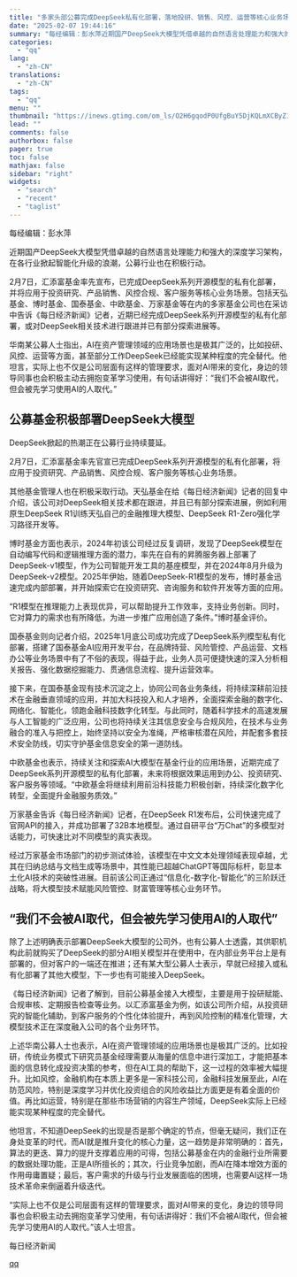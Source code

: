 ```yaml
---
title: "多家头部公募完成DeepSeek私有化部署，落地投研、销售、风控、运营等核心业务场景"
date: "2025-02-07 19:44:16"
summary: "每经编辑：彭水萍近期国产DeepSeek大模型凭借卓越的自然语言处理能力和强大的深度学习架构，在各行..."
categories:
  - "qq"
lang:
  - "zh-CN"
translations:
  - "zh-CN"
tags:
  - "qq"
menu: ""
thumbnail: "https://inews.gtimg.com/om_ls/O2H6gqodP0UfgBuY5DjKQLmXCByZ1HrMsYD-Rr-U-KDOAAA_640360/0"
lead: ""
comments: false
authorbox: false
pager: true
toc: false
mathjax: false
sidebar: "right"
widgets:
  - "search"
  - "recent"
  - "taglist"
---
```


每经编辑：彭水萍

近期国产DeepSeek大模型凭借卓越的自然语言处理能力和强大的深度学习架构，在各行业掀起智能化升级的浪潮，公募行业也在积极行动。

2月7日，汇添富基金率先宣布，已完成DeepSeek系列开源模型的私有化部署，并将应用于投资研究、产品销售、风控合规、客户服务等核心业务场景。包括天弘基金、博时基金、国泰基金、中欧基金、万家基金等在内的多家基金公司也在采访中告诉《每日经济新闻》记者，近期已经完成DeepSeek系列开源模型的私有化部署，或对DeepSeek相关技术进行跟进并已有部分探索进展等。

华南某公募人士指出，AI在资产管理领域的应用场景也是极其广泛的，比如投研、风控、运营等方面，甚至部分工作DeepSeek已经能实现某种程度的完全替代。他坦言，实际上也不仅是公司层面有这样的管理要求，面对AI带来的变化，身边的领导同事也会积极主动去拥抱变革学习使用，有句话讲得好：“我们不会被AI取代，但会被先学习使用AI的人取代。”

**公募基金积极部署DeepSeek大模型**
-----------------------

DeepSeek掀起的热潮正在公募行业持续蔓延。

2月7日，汇添富基金率先官宣已完成DeepSeek系列开源模型的私有化部署，将应用于投资研究、产品销售、风控合规、客户服务等核心业务场景。

其他基金管理人也在积极采取行动。天弘基金在给《每日经济新闻》记者的回复中介绍，该公司对DeepSeek相关技术都在跟进，并且已有部分探索进展，例如利用原生DeepSeek R1训练天弘自己的金融推理大模型、DeepSeek R1-Zero强化学习路径开发等。

博时基金方面也表示，2024年初该公司经过反复调研，发现了DeepSeek模型在自动编写代码和逻辑推理方面的潜力，率先在自有的昇腾服务器上部署了DeepSeek-v1模型，作为公司智能开发工具的基座模型，并在2024年8月升级为DeepSeek-v2模型。2025年伊始，随着DeepSeek-R1模型的发布，博时基金迅速完成内部部署，并开始探索它在投资研究、咨询服务和软件开发等方面的应用。

“R1模型在推理能力上表现优异，可以帮助提升工作效率，支持业务创新。同时，它对算力的需求也有所降低，为进一步推广应用创造了条件。”博时基金评价。

国泰基金则向记者介绍，2025年1月底公司成功完成了DeepSeek系列模型私有化部署，搭建了国泰基金AI应用开发平台，在品牌持营、风险管控、产品运营、文档办公等业务场景中有了不俗的表现，得益于此，业务人员可便捷快速的深入分析相关报告、强化数据挖掘能力、贯通信息流程、提升运营效率。

接下来，在国泰基金现有技术沉淀之上，协同公司各业务条线，将持续深耕前沿技术在金融垂直领域的应用，并加大科技投入和人才培养，全面探索金融的数字化、网络化、智能化，领跑金融科技数字化转型。与此同时，随着科学技术的高速发展与人工智能的广泛应用，公司也将持续关注其信息安全与合规风险，在技术与业务融合的准入与把控上，始终坚持以安全为准绳，严格审核潜在风险，并配套多套技术安全防线，切实守护基金信息安全的第一道防线。

中欧基金也表示，持续关注和探索AI大模型在基金行业的应用场景，近期完成了DeepSeek系列开源模型的私有化部署，未来将根据效果运用到办公、投资研究、客户服务等领域。“中欧基金将继续利用前沿科技能力积极创新，持续深化数字化转型，全面提升金融服务质效。”

万家基金告诉《每日经济新闻》记者，在DeepSeek R1发布后，公司快速完成了官网API的接入，并成功部署了32B本地模型。通过自研平台“万Chat”的多模型对话能力，可快速比对不同模型的真实表现。

经过万家基金市场部门的初步测试体验，该模型在中文文本处理领域表现卓越，尤其在归纳总结与文档生成等场景中，其性能已超越ChatGPT等国际标杆，彰显本土化AI技术的突破性进展。目前该公司正通过“信息化-数字化-智能化”的三阶跃迁战略，将大模型技术赋能风险管控、财富管理等核心业务环节。

**“我们不会被AI取代，但会被先学习使用AI的人取代”**
------------------------------

除了上述明确表示部署DeepSeek大模型的公司外，也有公募人士透露，其供职机构此前就购买了DeepSeek的部分AI相关模型并在使用中，在内部业务平台上是有部署的，但对客户的一端还在推进；还有某大型公募人士表示，早就已经接入或私有化部署了其他大模型，下一步也有可能接入DeepSeek。

《每日经济新闻》记者了解到，目前公募基金接入大模型，主要是用于投研赋能、合规审核、定期报告检查等业务。以汇添富基金为例，如该公司所介绍，从投资研究的智能化辅助，到客户服务的个性化体验提升，再到风险控制的精准化管理，大模型技术正在深度融入公司的各个业务环节。

上述华南公募人士也表示，AI在资产管理领域的应用场景也是极其广泛的。比如投研，传统业务模式下研究员基金经理需要从海量的信息中进行深加工，才能把基本面的信息转化成投资决策的参考，但在AI工具的帮助下，这一过程的效率被大幅提升。比如风控，金融机构在本质上更多是一家科技公司，金融科技发展至此，AI在防范风险，特别是深度学习并优化投资组合的风险收益比方面更是有着全面的价值。再比如运营，特别是在那些市场营销的内容生产领域，DeepSeek实际上已经能实现某种程度的完全替代。

他坦言，不知道DeepSeek的出现是否是那个确定的节点，但毫无疑问，我们正在身处变革的时代，而AI就是推升变化的核心力量，这一趋势是非常明确的：首先，算法的更迭、算力的提升支撑着应用的可得，包括公募基金在内的金融行业所需要的数据处理功能，正是AI所擅长的；其次，行业竞争加剧，而AI在降本增效方面的作用毋庸置疑；最后，客户需求的升级与行业发展面临的困境，也需要AI这样一场技术革命来倒逼着升级迭代。

“实际上也不仅是公司层面有这样的管理要求，面对AI带来的变化，身边的领导同事也会积极主动去拥抱变革学习使用，有句话讲得好：我们不会被AI取代，但会被先学习使用AI的人取代。”该人士坦言。

  

每日经济新闻

[qq](https://new.qq.com/rain/a/20250207A085YW00)
